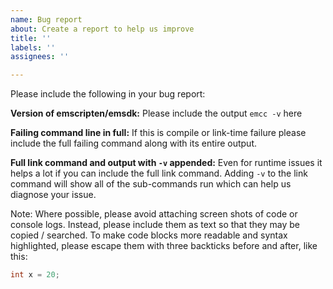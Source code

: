 ```yaml
---
name: Bug report
about: Create a report to help us improve
title: ''
labels: ''
assignees: ''

---
```

Please include the following in your bug report:

**Version of emscripten/emsdk:**
Please include the output `emcc -v` here

**Failing command line in full:**
If this is compile or link-time failure please include the full failing command
along with its entire output.

**Full link command and output with `-v` appended:**
Even for runtime issues it helps a lot if you can include the full link command.
Adding `-v` to the link command will show all of the sub-commands run which
can help us diagnose your issue.

Note:  Where possible, please avoid attaching screen shots of code or console
logs.  Instead, please include them as text so that they may be copied /
searched.  To make code blocks more readable and syntax highlighted, please
escape them with three backticks before and after, like this:

```cpp
int x = 20;
```
